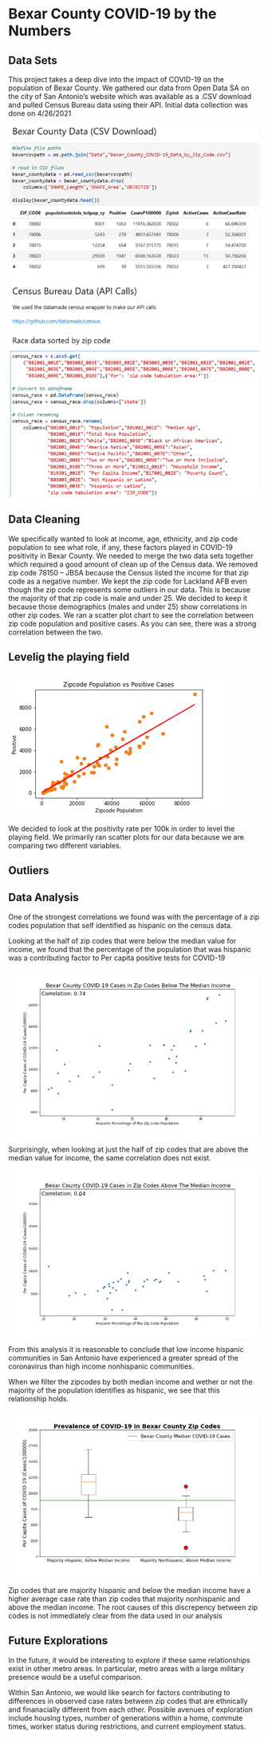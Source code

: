 #  Bexar County COVID-19 by the Numbers

## Data Sets
This project takes a deep dive into the impact of COVID-19 on the population of Bexar County.  We gathered our data from Open Data SA on the city of San Antonio’s website which was available as a .CSV download and pulled Census Bureau data using their API. Initial data collection was done on 4/26/2021

![Data Sample](https://github.com/bakerv/COVID19/blob/main/Images/DataSample.PNG)

## Data Cleaning
We specifically wanted to look at income, age, ethnicity, and zip code population to see what role, if any, these factors played in COVID-19 positivity in Bexar County.
We needed to merge the two data sets together which required a good amount of clean up of the Census data.  We removed zip code 78150 – JBSA because the Census listed the income for that zip code as a negative number.  We kept the zip code for Lackland AFB even though the zip code represents some outliers in our data.  This is because the majority of that zip code is male and under 25.   We decided to keep it because those demographics (males and under 25) show correlations in other zip codes.
We ran a scatter plot chart to see the correlation between zip code population and positive cases.  As you can see, there was a strong correlation between the two. 

## Levelig the playing field

![Population correlation with positivity](https://github.com/bakerv/COVID19/blob/main/Images/Pos_Pop.png)

We decided to look at the positivity rate per 100k in order to level the playing field. We primarily ran scatter plots for our data because we are comparing two different variables. 

## Outliers



## Data Analysis
One of the strongest correlations we found was with the percentage of a zip codes population that self identified as hispanic on the census data.

 Looking at the half of zip codes that were below the median value for income, we found that the percentage of the population that was hispanic was a contributing factor to Per capita positive tests for COVID-19

![Majority Hispanic Zip Codes](https://github.com/bakerv/COVID19/blob/main/Images/BelowMedianIncomeHispanic.png)

Surprisingly, when looking at just the half of zip codes that are above the median value for income, the same correlation does not exist.

![Majority Nonhispanic Zip Codes](https://github.com/bakerv/COVID19/blob/main/Images/AboveMedianIncomeHispanic.png)


From this analysis it is reasonable to conclude that low income hispanic communities in San Antonio have experienced a greater spread of the coronavirus than high income nonhispanic communities.

When we filter the zipcodes by both median income and wether or not the majority of the population identifies as hispanic, we see that this relationship holds.

![Income and Ethnicity Comparison](https://github.com/bakerv/COVID19/blob/main/Images/IncomeEthnicityFilteredBoxplot.png)


Zip codes that are majority hispanic and below the median income have a higher average case rate than zip codes that majority nonhispanic and above the median income. The root causes of this discrepency between zip codes is not immediately clear from the data used in our analysis

## Future Explorations

In the future, it would be interesting to explore if these same relationships exist in other metro areas. In particular, metro areas with a large military presence would be a useful comparison.

Within San Antonio, we would like search for factors contributing to differences in observed case rates between zip codes that are ethnically and finanacially different from each other. Possible avenues of exploration include housing types, number of generations within a home, commute times, worker status during restrictions, and current employment status.
